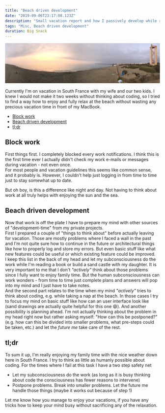 ```yaml
---
title: "Beach driven development"
date: "2019-09-06T23:17:08.123Z"
description: "Small vacation report and how I passively develop while relaxing on the beach"
tags: "Misc, Beach driven development"
duration: Big Snack
---
```


![Beach](./beach.jpg)

Currently I'm on vacation in South France with my wife and our two kids. I knew I would not make it two weeks without 
thinking about coding, so I tried to find a way how to enjoy and fully relax at the beach without wasting any precious 
vacation time in front of my MacBook.

- [Block work](#block-work)
- [Beach driven development](#beach-driven-development)
- [tl;dr](#tldr)

## Block work
First things first. I completely blocked every work notifications. I think this is the first time ever I actually 
didn't check my work e-mails or messages during vacation - not even once.  
For most people and vacation guidelines this seems like common sense, and it probably is. However, I couldn't help just 
logging in from time to time just to stay somewhat up to date.

But oh boy, is this a difference like night and day. Not having to think about work at all truly helps with enjoying the 
sun and the sea.

## Beach driven development
Now that work is off the plate I have to prepare my mind with other sources of "development-time" from my private projects.   
First I prepared a couple of "things to think about" before actually leaving for vacation. Those are mostly problems where I 
faced a wall in the past and I'm not quite sure how to continue in the future or architectural things like how to properly 
log and store my errors. But even basic stuff like what new features could be useful or which existing feature could be 
improved.  
I keep this list in the back of my head and let my subconsciousness do the work while I'm reading a book or build a sand 
castle with my daughter. It is very important to me that I don't *"actively"* think about those problems since I fully want 
to enjoy family time. But the human subconsciousness can work wonders - from time to time just complete plans and answers 
will pop into my mind and I just have to take notes.  
And the second part relates to the time when my mind *"actively"* tries to think about coding, e.g. while taking a nap at the 
beach. In those cases I try to focus my mind on basic stuff like how can an user interface look like (sand drawings are 
actually quite helpful for this one 😄). And another possibility is planning ahead. I'm not actually thinking about 
the problem in my head right now but rather asking myself: "How can this be postponed?" (e.g. how can this be divided into smaller 
problems, what pre-steps could be taken, etc.) and let the *future me* take care of the rest.

## tl;dr
To sum it up, I'm really enjoying my family time with the nice weather down here in South France. I try to think as little as 
humanly possible about coding. For the times where I fail at this task I have a two step safety net
* Let my subconsciousness do the work (as long as it is busy thinking about code the consciousness has fewer reasons 
to intervene)
* Postpone problems. Break into smaller problems. Let the future me handle those things (maybe it works  out because of step 1)

Let me know how you manage to enjoy your vacations, if you have any tricks how to keep your mind busy without sacrificing 
any of the relaxation.
